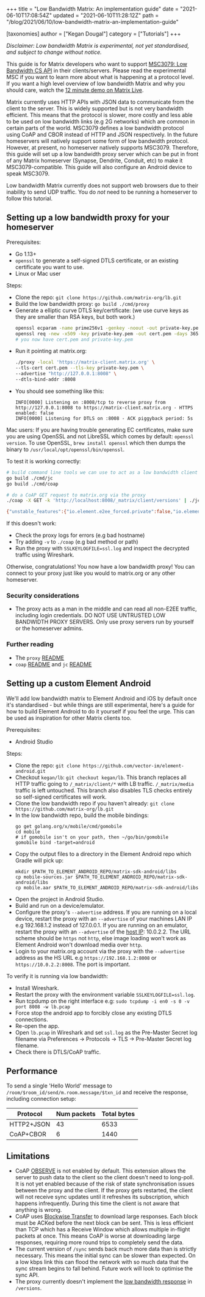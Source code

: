 +++
title = "Low Bandwidth Matrix: An implementation guide"
date = "2021-06-10T17:08:54Z"
updated = "2021-06-10T11:28:12Z"
path = "/blog/2021/06/10/low-bandwidth-matrix-an-implementation-guide"

[taxonomies]
author = ["Kegan Dougal"]
category = ["Tutorials"]
+++

*Disclaimer: Low bandwidth Matrix is experimental, not yet standardised, and subject to change without notice.*

This guide is for Matrix developers who want to support
[MSC3079: Low Bandwidth CS API](https://github.com/matrix-org/matrix-doc/pull/3079) in their
clients/servers. Please read the experimental MSC if you want to learn more about what is happening
at a protocol level. If you want a high level overview of low bandwidth Matrix and why you should
care, watch the [12 minute demo on Matrix Live](http://www.youtube.com/watch?v=_E-J6Hk2dYs&t=14m14s).

Matrix currently uses HTTP APIs with JSON data to communicate from the client to the server. This is
widely supported but is not very bandwidth efficient. This means that the protocol is slower, more
costly and less able to be used on low bandwidth links (e.g 2G networks) which are common in certain
parts of the world. MSC3079 defines a low bandwidth protocol using CoAP and CBOR instead of HTTP and
JSON respectively. In the future homeservers will natively support some form of low bandwidth
protocol. However, at present, no homeserver natively supports MSC3079. Therefore, this guide will
set up a low bandwidth proxy server which can be put in front of any Matrix homeserver
(Synapse, Dendrite, Conduit, etc) to make it MSC3079-compatible. This guide will also configure an
Android device to speak MSC3079.

Low bandwidth Matrix currently does not support web browsers due to their inability to send UDP
traffic. You do _not_ need to be running a homeserver to follow this tutorial.

## Setting up a low bandwidth proxy for your homeserver

Prerequisites:
 - Go 1.13+
 - `openssl` to generate a self-signed DTLS certificate, or an existing certificate you want to use.
 - Linux or Mac user

Steps:
- Clone the repo: `git clone https://github.com/matrix-org/lb.git`
- Build the low bandwidth proxy: `go build ./cmd/proxy`
- Generate a elliptic curve DTLS key/certificate: (we use curve keys as they are smaller than RSA
  keys, but both work.)
  ```bash
  openssl ecparam -name prime256v1 -genkey -noout -out private-key.pem
  openssl req -new -x509 -key private-key.pem -out cert.pem -days 365
  # you now have cert.pem and private-key.pem
  ```
- Run it pointing at matrix.org:
  ```bash
  ./proxy -local 'https://matrix-client.matrix.org' \
  --tls-cert cert.pem --tls-key private-key.pem \
  --advertise "http://127.0.0.1:8008" \
  --dtls-bind-addr :8008
  ```
- You should see something like this:
  ```
  INFO[0000] Listening on :8008/tcp to reverse proxy from http://127.0.0.1:8008 to https://matrix-client.matrix.org - HTTPS enabled: false 
  INFO[0000] Listening for DTLS on :8008 - ACK piggyback period: 5s
  ```

Mac users: If you are having trouble generating EC certificates, make sure you are using OpenSSL and
not LibreSSL which comes by default: `openssl version`. To use OpenSSL, `brew install openssl` which
then dumps the binary to `/usr/local/opt/openssl/bin/openssl`.

To test it is working correctly:
```bash
# build command line tools we can use to act as a low bandwidth client
go build ./cmd/jc
go build ./cmd/coap

# do a CoAP GET request to matrix.org via the proxy
./coap -X GET -k 'http://localhost:8008/_matrix/client/versions' | ./jc -c2j '-'

{"unstable_features":{"io.element.e2ee_forced.private":false,"io.element.e2ee_forced.public":false,"io.element.e2ee_forced.trusted_private":false,"org.matrix.e2e_cross_signing":true,"org.matrix.label_based_filtering":true,"org.matrix.msc2432":true,"org.matrix.msc3026.busy_presence":false,"uk.half-shot.msc2666":true},"versions":["r0.0.1","r0.1.0","r0.2.0","r0.3.0","r0.4.0","r0.5.0","r0.6.0"]}
```

If this doesn't work:
 - Check the proxy logs for errors (e.g bad hostname)
 - Try adding `-v` to `./coap` (e.g bad method or path)
 - Run the proxy with `SSLKEYLOGFILE=ssl.log` and inspect the decrypted traffic using Wireshark.

Otherwise, congratulations! You now have a low bandwidth proxy! You can connect to your proxy just
like you would to matrix.org or any other homeserver.

### Security considerations
- The proxy acts as a man in the middle and can read all non-E2EE traffic, including login
  credentials. DO NOT USE UNTRUSTED LOW BANDWIDTH PROXY SERVERS. Only use proxy servers run by
  yourself or the homeserver admins.

### Further reading
- The `proxy` [README](https://github.com/matrix-org/lb/tree/main/cmd/proxy)
- `coap` [README](https://github.com/matrix-org/lb/tree/main/cmd/coap) and `jc`
  [README](https://github.com/matrix-org/lb/tree/main/cmd/jc)

## Setting up a custom Element Android

We'll add low bandwidth matrix to Element Android and iOS by default once it's standardised - but
while things are still experimental, here's a guide for how to build Element Android to do it
yourself if you feel the urge.  This can be used as inspiration for other Matrix clients too.

Prerequisites:
 - Android Studio

Steps:
 - Clone the repo: `git clone https://github.com/vector-im/element-android.git`
 - Checkout `kegan/lb`: `git checkout kegan/lb`. This branch replaces all HTTP traffic going to
   `/_matrix/client/*` with LB traffic. `/_matrix/media` traffic is left untouched. This branch also
   disables TLS checks entirely so self-signed certificates will work.
 - Clone the low bandwidth repo if you haven't already:
   `git clone https://github.com/matrix-org/lb.git`
 - In the low bandwidth repo, build the mobile bindings:
   ```
   go get golang.org/x/mobile/cmd/gomobile
   cd mobile
   # if gomobile isn't on your path, then ~/go/bin/gomobile
   gomobile bind -target=android
   ```
 - Copy the output files to a directory in the Element Android repo which Gradle will pick up:
   ```
   mkdir $PATH_TO_ELEMENT_ANDROID_REPO/matrix-sdk-android/libs
   cp mobile-sources.jar $PATH_TO_ELEMENT_ANDROID_REPO/matrix-sdk-android/libs
   cp mobile.aar $PATH_TO_ELEMENT_ANDROID_REPO/matrix-sdk-android/libs
   ```
 - Open the project in Android Studio.
 - Build and run on a device/emulator.
 - Configure the proxy's `--advertise` address. If you are running on a local device, restart the
   proxy with an `--advertise` of your machines LAN IP e.g 192.168.1.2 instead of 127.0.0.1.
   If you are running on an emulator, restart the proxy with an `--advertise` of the
   [host IP](https://developer.android.com/studio/run/emulator-networking#networkaddresses):
   10.0.2.2. The URL scheme should be `https` not `http`, else image loading won't work as Element
   Android won't download media over `http`.
 - Login to your matrix.org account via the proxy with the `--advertise` address as the HS URL
   e.g `https://192.168.1.2:8008` or `https://10.0.2.2:8008`. The port is important.

To verify it is running via low bandwidth:
 - Install Wireshark.
 - Restart the proxy with the environment variable `SSLKEYLOGFILE=ssl.log`.
 - Run tcpdump on the right interface e.g: `sudo tcpdump -i en0 -s 0 -v port 8008 -w lb.pcap` 
 - Force stop the android app to forcibly close any existing DTLS connections.
 - Re-open the app.
 - Open `lb.pcap` in Wireshark and set `ssl.log` as the Pre-Master Secret log filename via
   Preferences -> Protocols -> TLS -> Pre-Master Secret log filename.
 - Check there is DTLS/CoAP traffic.

## Performance

To send a single 'Hello World' message to `/room/$room_id/send/m.room.message/$txn_id`
and receive the response, including connection setup:

| Protocol | Num packets | Total bytes |
|----------|-------------|-------------|
| HTTP2+JSON | 43 | 6533 |
| CoAP+CBOR | 6 | 1440 |

## Limitations
- CoAP [OBSERVE](https://datatracker.ietf.org/doc/html/rfc7641) is not enabled by default.
  This extension allows the server to push data to the client so the client doesn't need to
  long-poll. It is not yet enabled because of the risk of state synchronisation issues between the
  proxy and the client. If the proxy gets restarted, the client will not receive sync updates
  until it refreshes its subscription, which happens infrequently. During this time the client
  is not aware that anything is wrong.
- CoAP uses [Blockwise Transfer](https://datatracker.ietf.org/doc/html/rfc7959) to download
  large responses. Each block must be ACKed before the next block can be sent. This is less
  efficient than TCP which has a Receive Window which allows multiple in-flight packets at
  once. This means CoAP is worse at downloading large responses, requiring more round trips
  to completely send the data.
- The current version of `/sync` sends back much more data than is strictly necessary. This
  means the initial sync can be slower than expected. On a low kbps link this can flood the
  network with so much data that the sync stream begins to fall behind. Future work will look
  to optimise the sync API.
- The proxy currently doesn't implement the [low bandwidth response](https://github.com/matrix-org/matrix-doc/blob/kegan/low-bandwidth/proposals/3079-low-bandwidth-csapi.md#versioning) in `/versions`.

